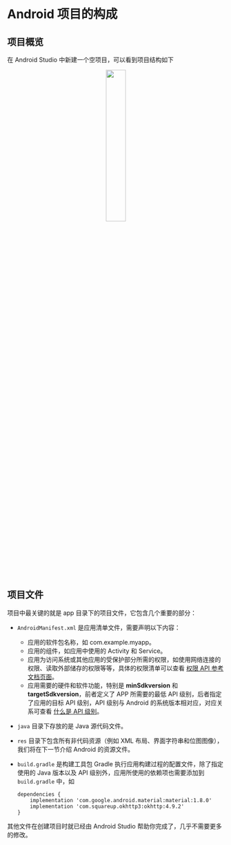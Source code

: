 # Android 项目的构成

## 项目概览

在 Android Studio 中新建一个空项目，可以看到项目结构如下

<center>
    <img src="https://i.imgs.ovh/2023/11/24/MBny0.png" width="30%">
</center>

## 项目文件

项目中最关键的就是 app 目录下的项目文件，它包含几个重要的部分：

- `AndroidManifest.xml` 是应用清单文件，需要声明以下内容：

    - 应用的软件包名称，如 com.example.myapp。
    - 应用的组件，如应用中使用的 Activity 和 Service。
    - 应用为访问系统或其他应用的受保护部分所需的权限，如使用网络连接的权限、读取外部储存的权限等等，具体的权限清单可以查看 [权限 API 参考文档页面](https://developer.android.com/reference/android/Manifest.permission)。
    - 应用需要的硬件和软件功能，特别是 **minSdkversion** 和 **targetSdkversion**，前者定义了 APP 所需要的最低 API 级别，后者指定了应用的目标 API 级别，API 级别与 Android 的系统版本相对应，对应关系可查看 [什么是 API 级别](https://developer.android.com/guide/topics/manifest/uses-sdk-element?hl=zh-cn#ApiLevels)。

- `java` 目录下存放的是 Java 源代码文件。
- `res` 目录下包含所有非代码资源（例如 XML 布局、界面字符串和位图图像），我们将在下一节介绍 Android 的资源文件。
- `build.gradle` 是构建工具包 Gradle 执行应用构建过程的配置文件，除了指定使用的 Java 版本以及 API 级别外，应用所使用的依赖项也需要添加到 `build.gradle` 中，如
    ```text
    dependencies {
        implementation 'com.google.android.material:material:1.8.0'
        implementation 'com.squareup.okhttp3:okhttp:4.9.2'
    }
    ```

其他文件在创建项目时就已经由 Android Studio 帮助你完成了，几乎不需要更多的修改。